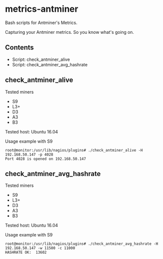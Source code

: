 # metrics-antminer
Bash scripts for Antminer's Metrics.

Capturing your Antminer metrics. So you know what's going on.

## Contents

* Script: check_antminer_alive
* Script: check_antminer_avg_hashrate

## check_antminer_alive

Tested miners
* S9
* L3+
* D3
* A3
* B3

Tested host: Ubuntu 16.04

Usage example with S9

```
root@monitor:/usr/lib/nagios/plugins# ./check_antminer_alive -H 192.168.50.147 -p 4028
Port 4028 is opened on 192.168.50.147
```
## check_antminer_avg_hashrate

Tested miners
* S9
* L3+
* D3
* A3
* B3

Tested host: Ubuntu 16.04

Usage example with S9

```
root@monitor:/usr/lib/nagios/plugins# ./check_antminer_avg_hashrate -H 192.168.50.147 -w 11500 -c 11000
HASHRATE OK:  13602
```

